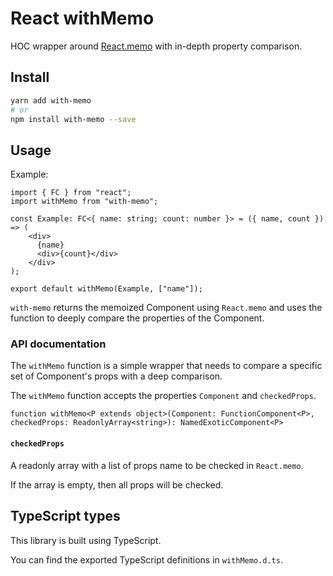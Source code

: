 # React withMemo

HOC wrapper around [React.memo](https://reactjs.org/docs/react-api.html#reactmemo) with in-depth property comparison.

## Install

```bash
yarn add with-memo
# or
npm install with-memo --save
```

## Usage

Example:

```tsx
import { FC } from "react"; 
import withMemo from "with-memo";

const Example: FC<{ name: string; count: number }> = ({ name, count }) => (
    <div>
      {name}
      <div>{count}</div>
    </div>
);

export default withMemo(Example, ["name"]);
```

`with-memo` returns the memoized Component using `React.memo` and uses the function to deeply compare the properties of the Component.

### API documentation

The `withMemo` function is a simple wrapper that needs to compare a specific set of Component's props with a deep comparison.

The `withMemo` function accepts the properties `Component` and `checkedProps`.

```tsx
function withMemo<P extends object>(Component: FunctionComponent<P>, checkedProps: ReadonlyArray<string>): NamedExoticComponent<P>
```

#### `checkedProps`
A readonly array with a list of props name to be checked in `React.memo`.

If the array is empty, then all props will be checked.

## TypeScript types

This library is built using TypeScript.

You can find the exported TypeScript definitions in `withMemo.d.ts`.
